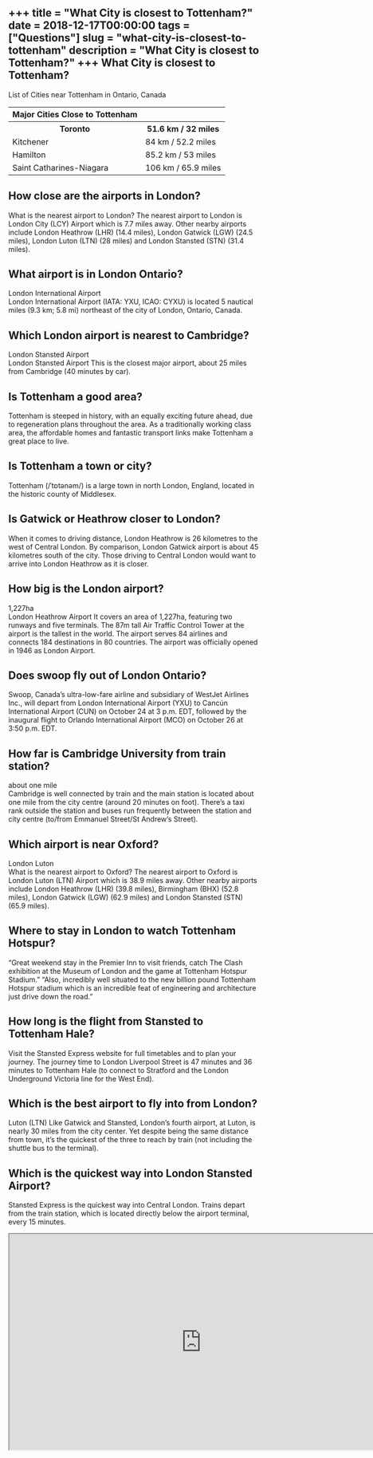 +++
title = "What City is closest to Tottenham?"
date = 2018-12-17T00:00:00
tags = ["Questions"]
slug = "what-city-is-closest-to-tottenham"
description = "What City is closest to Tottenham?"
+++
What City is closest to Tottenham?
----------------------------------

List of Cities near Tottenham in Ontario, Canada

<table><tr><th>Major Cities Close to Tottenham</th></tr><tr><th>Toronto</th><th>51.6 km / 32 miles</th></tr><tr><td>Kitchener</td><td>84 km / 52.2 miles</td></tr><tr><td>Hamilton</td><td>85.2 km / 53 miles</td></tr><tr><td>Saint Catharines-Niagara</td><td>106 km / 65.9 miles</td></tr></table>

How close are the airports in London?
-------------------------------------

What is the nearest airport to London? The nearest airport to London is London City (LCY) Airport which is 7.7 miles away. Other nearby airports include London Heathrow (LHR) (14.4 miles), London Gatwick (LGW) (24.5 miles), London Luton (LTN) (28 miles) and London Stansted (STN) (31.4 miles).

What airport is in London Ontario?
----------------------------------

London International Airport  
London International Airport (IATA: YXU, ICAO: CYXU) is located 5 nautical miles (9.3 km; 5.8 mi) northeast of the city of London, Ontario, Canada.

Which London airport is nearest to Cambridge?
---------------------------------------------

London Stansted Airport  
London Stansted Airport This is the closest major airport, about 25 miles from Cambridge (40 minutes by car).

Is Tottenham a good area?
-------------------------

Tottenham is steeped in history, with an equally exciting future ahead, due to regeneration plans throughout the area. As a traditionally working class area, the affordable homes and fantastic transport links make Tottenham a great place to live.

Is Tottenham a town or city?
----------------------------

Tottenham (/ˈtɒtənəm/) is a large town in north London, England, located in the historic county of Middlesex.

Is Gatwick or Heathrow closer to London?
----------------------------------------

When it comes to driving distance, London Heathrow is 26 kilometres to the west of Central London. By comparison, London Gatwick airport is about 45 kilometres south of the city. Those driving to Central London would want to arrive into London Heathrow as it is closer.

How big is the London airport?
------------------------------

1,227ha  
London Heathrow Airport It covers an area of 1,227ha, featuring two runways and five terminals. The 87m tall Air Traffic Control Tower at the airport is the tallest in the world. The airport serves 84 airlines and connects 184 destinations in 80 countries. The airport was officially opened in 1946 as London Airport.

Does swoop fly out of London Ontario?
-------------------------------------

Swoop, Canada’s ultra-low-fare airline and subsidiary of WestJet Airlines Inc., will depart from London International Airport (YXU) to Cancún International Airport (CUN) on October 24 at 3 p.m. EDT, followed by the inaugural flight to Orlando International Airport (MCO) on October 26 at 3:50 p.m. EDT.

How far is Cambridge University from train station?
---------------------------------------------------

about one mile  
Cambridge is well connected by train and the main station is located about one mile from the city centre (around 20 minutes on foot). There’s a taxi rank outside the station and buses run frequently between the station and city centre (to/from Emmanuel Street/St Andrew’s Street).

Which airport is near Oxford?
-----------------------------

London Luton  
What is the nearest airport to Oxford? The nearest airport to Oxford is London Luton (LTN) Airport which is 38.9 miles away. Other nearby airports include London Heathrow (LHR) (39.8 miles), Birmingham (BHX) (52.8 miles), London Gatwick (LGW) (62.9 miles) and London Stansted (STN) (65.9 miles).

Where to stay in London to watch Tottenham Hotspur?
---------------------------------------------------

“Great weekend stay in the Premier Inn to visit friends, catch The Clash exhibition at the Museum of London and the game at Tottenham Hotspur Stadium.” “Also, incredibly well situated to the new billion pound Tottenham Hotspur stadium which is an incredible feat of engineering and architecture just drive down the road.”

How long is the flight from Stansted to Tottenham Hale?
-------------------------------------------------------

Visit the Stansted Express website for full timetables and to plan your journey. The journey time to London Liverpool Street is 47 minutes and 36 minutes to Tottenham Hale (to connect to Stratford and the London Underground Victoria line for the West End).

Which is the best airport to fly into from London?
--------------------------------------------------

Luton (LTN) Like Gatwick and Stansted, London’s fourth airport, at Luton, is nearly 30 miles from the city center. Yet despite being the same distance from town, it’s the quickest of the three to reach by train (not including the shuttle bus to the terminal).

Which is the quickest way into London Stansted Airport?
-------------------------------------------------------

Stansted Express is the quickest way into Central London. Trains depart from the train station, which is located directly below the airport terminal, every 15 minutes.

<iframe allow="accelerometer; autoplay; clipboard-write; encrypted-media; gyroscope; picture-in-picture" allowfullscreen="" class="__youtube_prefs__  epyt-is-override  no-lazyload" data-no-lazy="1" data-origheight="433" data-origwidth="770" data-skipgform_ajax_framebjll="" height="433" id="_ytid_44117" loading="lazy" src="https://www.youtube.com/embed/nP3ey0DT4Qs?enablejsapi=1&autoplay=0&cc_load_policy=0&cc_lang_pref=&iv_load_policy=1&loop=0&modestbranding=0&rel=1&fs=1&playsinline=0&autohide=2&theme=dark&color=red&controls=1&" title="YouTube player" width="770"></iframe>